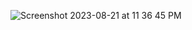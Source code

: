 ![Screenshot 2023-08-21 at 11 36 45 PM](https://github.com/priyankaramw/WeSplit/assets/12417020/27957956-2376-47b4-99be-0065451ee07a)
